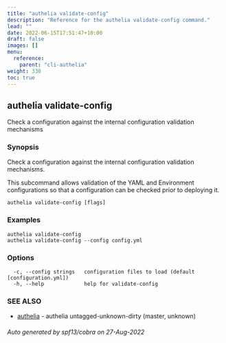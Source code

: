 ```yaml
---
title: "authelia validate-config"
description: "Reference for the authelia validate-config command."
lead: ""
date: 2022-06-15T17:51:47+10:00
draft: false
images: []
menu:
  reference:
    parent: "cli-authelia"
weight: 330
toc: true
---
```


## authelia validate-config

Check a configuration against the internal configuration validation mechanisms

### Synopsis

Check a configuration against the internal configuration validation mechanisms.

This subcommand allows validation of the YAML and Environment configurations so that a configuration can be checked
prior to deploying it.

```
authelia validate-config [flags]
```

### Examples

```
authelia validate-config
authelia validate-config --config config.yml
```

### Options

```
  -c, --config strings   configuration files to load (default [configuration.yml])
  -h, --help             help for validate-config
```

### SEE ALSO

* [authelia](authelia.md)	 - authelia untagged-unknown-dirty (master, unknown)

###### Auto generated by spf13/cobra on 27-Aug-2022
